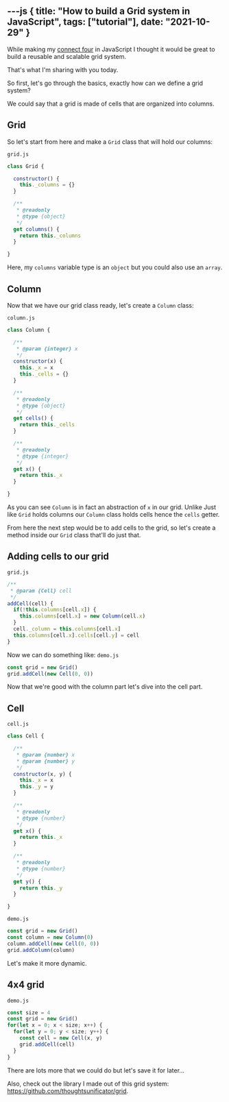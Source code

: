 ---js
{
  title: "How to build a Grid system in JavaScript",
  tags: ["tutorial"],
  date: "2021-10-29"
}
---
While making my [connect four](https://github.com/thoughtsunificator/userinterface.js-puissance4) in JavaScript I thought it would be great to build a reusable and scalable grid system.

That's what I'm sharing with you today.

So first, let's go through the basics, exactly how can we define a grid system?

We could say that a grid is made of cells that are organized into columns.

## Grid

So let's start from here and make a ``Grid`` class that will hold our columns:

``grid.js``
```javascript
class Grid {

  constructor() {
    this._columns = {}
  }

  /**
   * @readonly
   * @type {object}
   */
  get columns() {
    return this._columns
  }

}
```

Here, my ``columns`` variable type is an ``object`` but you could also use an ``array``.

## Column

Now that we have our grid class ready, let's create a ``Column`` class:

``column.js``
```javascript
class Column {

  /**
   * @param {integer} x
   */
  constructor(x) {
    this._x = x
    this._cells = {}
  }

  /**
   * @readonly
   * @type {object}
   */
  get cells() {
    return this._cells
  }

  /**
   * @readonly
   * @type {integer}
   */
  get x() {
    return this._x
  }

}
```

As you can see ``Column`` is in fact an abstraction of ``x`` in our grid. Unlike Just like ``Grid`` holds columns our ``Column`` class holds cells hence the ``cells`` getter.

From here the next step would be to add cells to the grid, so let's create a method inside our ``Grid`` class that'll do just that.

## Adding cells to our grid

``grid.js``
```javascript
/**
 * @param {Cell} cell
 */
addCell(cell) {
  if(!this.columns[cell.x]) {
    this.columns[cell.x] = new Column(cell.x)
  }
  cell._column = this.columns[cell.x]
  this.columns[cell.x].cells[cell.y] = cell
}
```

Now we can do something like:
``demo.js``
```javascript
const grid = new Grid()
grid.addCell(new Cell(0, 0))
```

Now that we're good with the column part let's dive into the cell part.

## Cell

``cell.js``
```javascript
class Cell {

  /**
   * @param {number} x
   * @param {number} y
   */
  constructor(x, y) {
    this._x = x
    this._y = y
  }

  /**
   * @readonly
   * @type {number}
   */
  get x() {
    return this._x
  }

  /**
   * @readonly
   * @type {number}
   */
  get y() {
    return this._y
  }

}
```

``demo.js``
```javascript
const grid = new Grid()
const column = new Column(0)
column.addCell(new Cell(0, 0))
grid.addColumn(column)
```

Let's make it more dynamic.

## 4x4 grid

``demo.js``
```javascript
const size = 4
const grid = new Grid()
for(let x = 0; x < size; x++) {
  for(let y = 0; y < size; y++) {
    const cell = new Cell(x, y)
    grid.addCell(cell)
  }
}
```

There are lots more that we could do but let's save it for later...

Also, check out the library I made out of this grid system: https://github.com/thoughtsunificator/grid.
